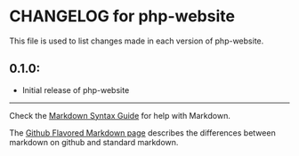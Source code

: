 # CHANGELOG for php-website

This file is used to list changes made in each version of php-website.

## 0.1.0:

* Initial release of php-website

- - - 
Check the [Markdown Syntax Guide](http://daringfireball.net/projects/markdown/syntax) for help with Markdown.

The [Github Flavored Markdown page](http://github.github.com/github-flavored-markdown/) describes the differences between markdown on github and standard markdown.
